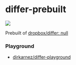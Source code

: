 differ-prebuilt
===============
![](https://github.com/dirkarnez/differ-prebuilt/actions/workflows/build.yml/badge.svg)

Prebuilt of [dropbox/differ: null](https://github.com/dropbox/differ)

### Playground
- [dirkarnez/differ-playground](https://github.com/dirkarnez/differ-playground)